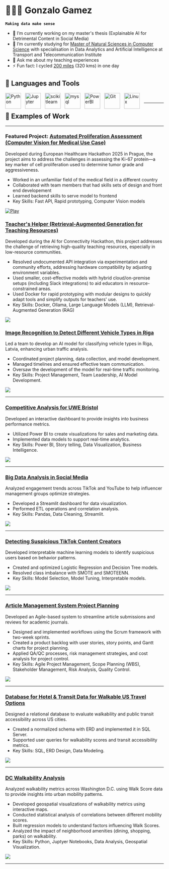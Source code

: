 # 👨🏻‍💻 Gonzalo Gamez

**`Making data make sense`**

- 🔭 I’m currently working on my master's thesis (Explainable AI for Detrimental Content in Social Media)
- 🌱 I’m currently studying for [Master of Natural Sciences in Computer Science](https://tsi.lv/study_programmes/double-degree-in-computer-sciencedata-analytics-and-artificial-intelligence/) with specialisation in Data Analytics and Artificial Intelligence at Transport and Telecommunication Institute
- 💬 Ask me about my teaching experiences
- ⚡ Fun fact: I cycled [200 miles](https://strava.app.link/907coShCZPb) (320 kms) in one day

## 🧰 Languages and Tools

<img align="left" alt="Python" width="50px" style="padding-right:10px;" src="https://cdn.jsdelivr.net/gh/devicons/devicon/icons/python/python-original-wordmark.svg" />
<img align="left" alt="Jupyter" width="50px" style="padding-right:10px;" src="https://cdn.jsdelivr.net/gh/devicons/devicon/icons/jupyter/jupyter-original-wordmark.svg" />
<img align="left" alt="scikitlearn" width="50px" style="padding-right:10px;" src="https://cdn.jsdelivr.net/gh/devicons/devicon@latest/icons/scikitlearn/scikitlearn-original.svg" />
<img align="left" alt="mysql" width="50px" style="padding-right:10px;" src="https://cdn.jsdelivr.net/gh/devicons/devicon@latest/icons/mysql/mysql-original-wordmark.svg" />
<img align="left" alt="PowerBI" width="50px" style="padding-right:10px;" src="https://upload.wikimedia.org/wikipedia/commons/c/cf/New_Power_BI_Logo.svg" />
<img align="left" alt="Git" width="50px" style="padding-right:10px;" src="https://cdn.jsdelivr.net/gh/devicons/devicon/icons/git/git-plain-wordmark.svg" />
<img align="left" alt="Linux" width="50px" style="padding-right:10px;" src="https://cdn.jsdelivr.net/gh/devicons/devicon/icons/linux/linux-original.svg" />

<br />

---


## 💼 Examples of Work
---

### Featured Project: [Automated Proliferation Assessment (Computer Vision for Medical Use Case)](https://github.com/Takosaga/EHH-2025)

Developed during European Healthcare Hackathon 2025 in Prague, the project aims to address the challenges in assessing the Ki-67 protein—a key marker of cell proliferation used to determine tumor grade and aggressiveness.

* Worked in an unfamiliar field of the medical field in a different country
* Collaborated with team members that had skills sets of design and front end developement
* Learned backend skills to serve model to frontend
* Key Skills: Fast API, Rapid prototyping, Computer Vision models

[![Play](https://github.com/Takosaga/EHH-2025/blob/main/play.png)](https://youtu.be/4LtwRDbN2_M)

### [Teacher's Helper (Retrieval-Augmented Generation for Teaching Resources)](https://github.com/Takosaga/teachers_helper)

Developed during the AI for Connectivity Hackathon, this project addresses the challenge of retrieving high-quality teaching resources, especially in low-resource communities.

* Resolved undocumented API integration via experimentation and community efforts, addressing hardware 
compatibility by adjusting environment variables.
* Used smaller, cost-effective models with hybrid cloud/on-premise setups (including Slack 
integrations) to aid educators in resource-constrained areas.
* Used Docker for rapid prototyping with modular designs to quickly adapt tools and simplify 
outputs for teachers' use.
* Key Skills:  Docker, Ollama, Large Language Models (LLM), Retrieval-Augmented Generation (RAG)

![](https://github.com/Takosaga/teachers_helper/blob/main/bot_example.png)

### [Image Recognition to Detect Different Vehicle Types in Riga](https://github.com/Takosaga/ai_group_project)
Led a team to develop an AI model for classifying vehicle types in Riga, Latvia, enhancing urban traffic analysis.

* Coordinated project planning, data collection, and model development.
* Managed timelines and ensured effective team communication.
* Oversaw the development of the model for real-time traffic monitoring.
* Key Skills: Project Management, Team Leadership, AI Model Development.

![](https://github.com/Takosaga/ai_group_project/blob/main/reports/figures/results_unlabeled_20241127_122537.jpg)

---

### [Competitive Analysis for UWE Bristol](https://github.com/Takosaga/fall_24/tree/main/bi_and_data_viz)
Developed an interactive dashboard to provide insights into business performance metrics.

* Utilized Power BI to create visualizations for sales and marketing data.
* Implemented data models to support real-time analytics.
* Key Skills: Power BI, Story telling, Data Visualization, Business Intelligence.

![](https://github.com/Takosaga/fall_24/blob/main/bi_and_data_viz/dashboard.png)


---

### [Big Data Analysis in Social Media](https://github.com/Takosaga/fall_24/tree/main/big_data/coursework_assignment)
Analyzed engagement trends across TikTok and YouTube to help influencer management groups optimize strategies.

* Developed a Streamlit dashboard for data visualization.
* Performed ETL operations and correlation analysis.
* Key Skills: Pandas, Data Cleaning, Streamlit.
  
![](https://github.com/Takosaga/fall_24/blob/main/big_data/coursework_assignment/reports/figures/etl.png)



---

### [Detecting Suspicious TikTok Content Creators](https://github.com/Takosaga/fall_24/tree/main/machine_learning_and_predictive_analytics/detecting_suspicious_tiktok_content_creators)
Developed interpretable machine learning models to identify suspicious users based on behavior patterns.

* Created and optimized Logistic Regression and Decision Tree models.
* Resolved class imbalance with SMOTE and SMOTEENN.
* Key Skills: Model Selection, Model Tuning, Interpretable models.
  
![](https://github.com/Takosaga/fall_24/blob/main/machine_learning_and_predictive_analytics/detecting_suspicious_tiktok_content_creators/reports/figures/decision_tree.png)

---

### [Article Management System Project Planning](https://github.com/Takosaga/spring_24/tree/main/project_management)
Developed an Agile-based system to streamline article submissions and reviews for academic journals.

* Designed and implemented workflows using the Scrum framework with two-week sprints.
* Created a product backlog with user stories, story points, and Gantt charts for project planning.
* Applied QA/QC processes, risk management strategies, and cost analysis for project control.
* Key Skills: Agile Project Management, Scope Planning (WBS), Stakeholder Management, Risk Analysis, Quality Control.

![](https://github.com/Takosaga/spring_24/blob/main/project_management/work_breakdown_structure.png)

---

### [Database for Hotel & Transit Data for Walkable US Travel Options](https://github.com/Takosaga/fall_23/tree/main/modern_database_technologies)
Designed a relational database to evaluate walkability and public transit accessibility across US cities.

* Created a normalized schema with ERD and implemented it in SQL Server.
* Supported user queries for walkability scores and transit accessibility metrics.
* Key Skills: SQL, ERD Design, Data Modeling.
  
![](https://github.com/Takosaga/fall_23/blob/main/modern_database_technologies/ERD.png)

---

### [DC Walkability Analysis](https://github.com/Takosaga/us_walkability)
Analyzed walkability metrics across Washington D.C. using Walk Score data to provide insights into urban mobility patterns.

* Developed geospatial visualizations of walkability metrics using interactive maps.
* Conducted statistical analysis of correlations between different mobility scores.
* Built regression models to understand factors influencing Walk Scores.
* Analyzed the impact of neighborhood amenities (dining, shopping, parks) on walkability.
* Key Skills: Python, Juptyer Notebooks, Data Analysis, Geospatial Visualization.

![](https://github.com/Takosaga/us_walkability/blob/main/reports/figures/DC%20transitscore.png)



---
